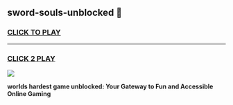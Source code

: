 
## sword-souls-unblocked 👋
<h3>
<a href="https://premium.freeplayer.one?title=sword-souls-unblocked&ref=14F">CLICK TO PLAY</a></h3>
<hr>

<h3>
<a href="https://premium.freeplayer.one?title=sword-souls-unblocked&ref=14F">CLICK 2 PLAY</a>
  
</h3>

<a href="https://premium.freeplayer.one?title=sword-souls-unblocked&ref=12F/"><img src="https://clearcache.store/games.png"></a>


**worlds hardest game unblocked: Your Gateway to Fun and Accessible Online Gaming**
